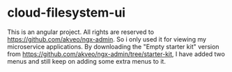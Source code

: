 # cloud-filesystem-ui
This is an angular project. All rights are reserved to https://github.com/akveo/ngx-admin. So i only used it for viewing my microservice applications. By downloading the "Empty starter kit" version from https://github.com/akveo/ngx-admin/tree/starter-kit, I have added two menus and still keep on adding some extra menus to it.

